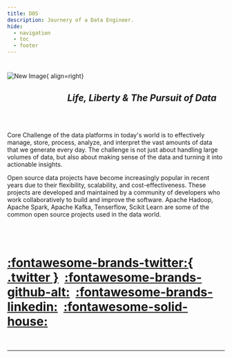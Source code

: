 ```yaml
---
title: DOS
description: Journery of a Data Engineer.
hide:
  - navigation
  - toc
  - footer
---
```

#     

![New Image](https://images.unsplash.com/photo-1587334274328-64186a80aeee?ixlib=rb-4.0.3&ixid=MnwxMjA3fDB8MHxwaG90by1wYWdlfHx8fGVufDB8fHx8&auto=format&fit=crop&w=500&q=80){ align=right}   

## &nbsp; &nbsp; &nbsp; &nbsp; &nbsp; &nbsp; &nbsp; &nbsp; &nbsp; &nbsp; &nbsp; &nbsp; &nbsp; &nbsp; **_Life,  Liberty & The Pursuit of Data_**

&nbsp;  
&nbsp;
&nbsp; 

Core Challenge of the data platforms in today's world is to effectively manage, store, process, analyze, and interpret the vast amounts of data that we generate every day. The challenge is not just about handling large volumes of data, but also about making sense of the data and turning it into actionable insights.

Open source data projects have become increasingly popular in recent years due to their flexibility, scalability, and cost-effectiveness. These projects are developed and maintained by a community of developers who work collaboratively to build and improve the software. Apache Hadoop, Apache Spark, Apache Kafka, Tenserflow, Scikit Learn are some of the common open source projects used in the data world. 

&nbsp;  
&nbsp;
&nbsp; 



# [:fontawesome-brands-twitter:{ .twitter }](https://twitter.com/Iqbalkhattra85)&nbsp; [:fontawesome-brands-github-alt:](https://github.com/bot-netizen)&nbsp; [:fontawesome-brands-linkedin:](https://www.linkedin.com/in/iqbalsinghkhattra/)&nbsp; [:fontawesome-solid-house:](https://medium.com/@Iqbalkhattra85)

 
&nbsp;

--- 